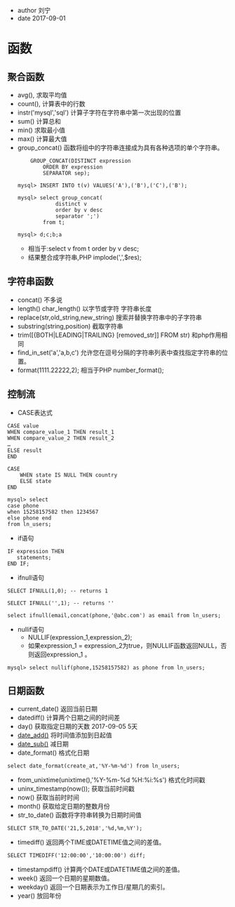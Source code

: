 * author 刘宁
* date 2017-09-01

# 函数

## 聚合函数
- avg(),        求取平均值
- count(),      计算表中的行数
- instr('mysql','sql')       计算子字符在字符串中第一次出现的位置
- sum()         计算总和
- min()         求取最小值
- max()         计算最大值
- group_concat()    函数将组中的字符串连接成为具有各种选项的单个字符串。
    ```
        GROUP_CONCAT(DISTINCT expression
            ORDER BY expression
            SEPARATOR sep);

    mysql> INSERT INTO t(v) VALUES('A'),('B'),('C'),('B');

    mysql> select group_concat(
                distinct v
                order by v desc
                separator ';')
            from t;

    mysql> d;c;b;a
    ```
    + 相当于:select v from t order by v desc;
    + 结果整合成字符串,PHP implode(',',$res);

## 字符串函数
- concat()  不多说
- length() char_length() 以字节或字符 字符串长度
- replace(str,old_string,new_string)     搜索并替换字符串中的子字符串
- substring(string,position)            截取字符串
- trim([{BOTH|LEADING|TRAILING} [removed_str]] FROM str) 和php作用相同
- find_in_set('a','a,b,c')     允许您在逗号分隔的字符串列表中查找指定字符串的位置。
- format(1111.22222,2);         相当于PHP number_format();

## 控制流
- CASE表达式 
```
CASE value
WHEN compare_value_1 THEN result_1
WHEN compare_value_2 THEN result_2
…
ELSE result 
END

CASE
    WHEN state IS NULL THEN country
    ELSE state
END

mysql> select
case phone
when 15258157582 then 1234567
else phone end
from ln_users;
```
- if语句
```
IF expression THEN
   statements;
END IF;
```
- ifnull语句
```
SELECT IFNULL(1,0); -- returns 1

SELECT IFNULL('',1); -- returns ''

select ifnull(email,concat(phone,'@abc.com') as email from ln_users;
```
- nullif语句
    + NULLIF(expression_1,expression_2);
    + 如果expression_1 = expression_2为true，则NULLIF函数返回NULL，否则返回expression_1 。
```
mysql> select nullif(phone,15258157582) as phone from ln_users;
```

## 日期函数
- current_date()    返回当前日期
- datediff()        计算两个日期之间的时间差
- day()             获取指定日期的天数   2017-09-05  5天
- [date_add()](http://www.yiibai.com/mysql/date_add.html)   将时间值添加到日起值
- [date_sub()](http://www.yiibai.com/mysql/date_sub.html)   减日期
- date_format()     格式化日期
```
select date_format(create_at,'%Y-%m-%d') from ln_users;
```
- from_unixtime(unixtime(),'%Y-%m-%d %H:%i:%s')   格式化时间戳
- uninx_timestamp(now());    获取当前时间戳
- now()             获取当前时时间
- month()           获取给定日期的整数月份
- str_to_date()     函数将字符串转换为日期时间值
```
SELECT STR_TO_DATE('21,5,2018','%d,%m,%Y');
```
- timediff()        返回两个TIME或DATETIME值之间的差值。
```
SELECT TIMEDIFF('12:00:00','10:00:00') diff;
```
- timestampdiff()   计算两个DATE或DATETIME值之间的差值。
- week()            返回一个日期的星期数值。
- weekday()         返回一个日期表示为工作日/星期几的索引。
- year()            放回年份
